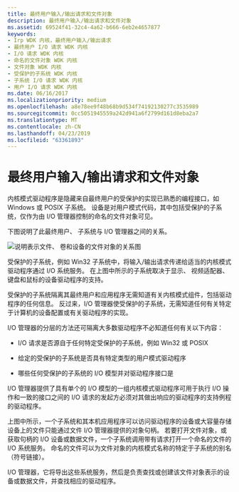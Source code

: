 ```yaml
---
title: 最终用户输入/输出请求和文件对象
description: 最终用户输入/输出请求和文件对象
ms.assetid: 69524f41-32c4-4a62-b666-6eb2e4657877
keywords:
- Irp WDK 内核，最终用户输入/输出请求
- 最终用户 I/O 请求 WDK 内核
- I/O 请求 WDK 内核
- 命名的文件对象 WDK 内核
- 文件对象 WDK 内核
- 受保护的子系统 WDK 内核
- 子系统 I/O 请求 WDK 内核
- 用户 I/O 请求 WDK 内核
ms.date: 06/16/2017
ms.localizationpriority: medium
ms.openlocfilehash: a8e78ee9f48b68b9d534f74192130277c3535989
ms.sourcegitcommit: 0cc5051945559a242d941a6f2799d161d8eba2a7
ms.translationtype: MT
ms.contentlocale: zh-CN
ms.lasthandoff: 04/23/2019
ms.locfileid: "63361893"
---
```

# <a name="end-user-io-requests-and-file-objects"></a>最终用户输入/输出请求和文件对象





内核模式驱动程序是隐藏来自最终用户的受保护的实现已熟悉的编程接口，如 Windows 或 POSIX 子系统。 设备是对用户模式代码，其中包括受保护的子系统，仅作为由 I/O 管理器控制的命名的文件对象可见。

下图说明了此最终用户、 子系统与 I/O 管理器之间的关系。

![说明表示文件、 卷和设备的文件对象的关系图](images/2grsover.png)

受保护的子系统，例如 Win32 子系统中，将输入/输出请求传递给适当的内核模式驱动程序通过 I/O 系统服务。 在上图中所示的子系统取决于显示、 视频适配器、 键盘和鼠标的设备驱动程序的支持。

受保护的子系统隔离其最终用户和应用程序无需知道有关内核模式组件，包括驱动程序的任何信息。 反过来，I/O 管理器使受保护的子系统，无需知道任何有关特定于计算机的设备配置或有关驱动程序的实现。

I/O 管理器的分层的方法还可隔离大多数驱动程序不必知道任何有关以下内容：

-   I/O 请求是否源自于任何特定受保护的子系统，例如 Win32 或 POSIX

-   给定的受保护的子系统是否具有特定类型的用户模式驱动程序

-   哪些任何受保护的子系统的 I/O 模型并对驱动程序接口是

I/O 管理器提供了具有单个的 I/O 模型的一组内核模式驱动程序可用于执行 I/O 操作和一致的接口之间的 I/O 请求的发起方必须对其做出响应的驱动程序的支持例程的驱动程序。

上图中所示，一个子系统和其本机应用程序可以访问驱动程序的设备或大容量存储设备上的文件只能通过文件 I/O 管理器提供的对象句柄。 若要打开文件对象，或获取句柄的 I/O 设备或数据文件，一个子系统调用带有请求打开一个命名的文件的 I/O 系统服务。 命名的文件可以为文件对象的内核模式名称的特定于子系统的别名 （符号链接）。

I/O 管理器，它将导出这些系统服务，然后是负责查找或创建该文件对象表示的设备或数据文件，并查找相应的驱动程序。

 

 




